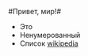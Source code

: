 #Привет, мир!#
* Это
* Ненумерованный
* Список
[wikipedia](https://ru.wikipedia.org/wiki/Википедия)
